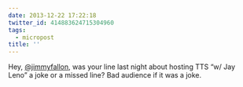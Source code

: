 ```yaml
---
date: 2013-12-22 17:22:18
twitter_id: 414883624715304960
tags:
  - micropost
title: ''
---
```


Hey, [@jimmyfallon](https://twitter.com/jimmyfallon), was your line last night about hosting TTS “w/ Jay Leno” a joke or a missed line? Bad audience if it was a joke.
